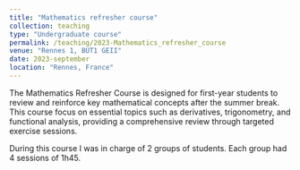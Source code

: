 ```yaml
---
title: "Mathematics refresher course"
collection: teaching
type: "Undergraduate course"
permalink: /teaching/2023-Mathematics_refresher_course
venue: "Rennes 1, BUT1 GEII"
date: 2023-september
location: "Rennes, France"
---
```


The Mathematics Refresher Course is designed for first-year students to review and reinforce key mathematical concepts after the summer break. This course focus on essential topics such as derivatives, trigonometry, and functional analysis, providing a comprehensive review through targeted exercise sessions.

During this course I was in charge of 2 groups of students. Each group had 4 sessions of 1h45.
